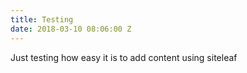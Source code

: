 ```yaml
---
title: Testing
date: 2018-03-10 08:06:00 Z
---
```


Just testing how easy it is to add content using siteleaf